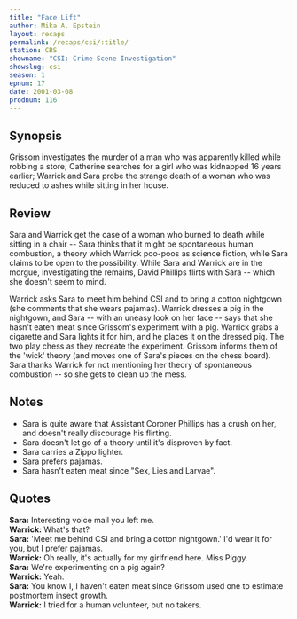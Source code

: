 ```yaml
---
title: "Face Lift"
author: Mika A. Epstein
layout: recaps
permalink: /recaps/csi/:title/
station: CBS
showname: "CSI: Crime Scene Investigation"
showslug: csi
season: 1
epnum: 17
date: 2001-03-08
prodnum: 116
---
```


## Synopsis

Grissom investigates the murder of a man who was apparently killed while robbing a store; Catherine searches for a girl who was kidnapped 16 years earlier; Warrick and Sara probe the strange death of a woman who was reduced to ashes while sitting in her house.

## Review

Sara and Warrick get the case of a woman who burned to death while sitting in a chair -- Sara thinks that it might be spontaneous human combustion, a theory which Warrick poo-poos as science fiction, while Sara claims to be open to the possibility. While Sara and Warrick are in the morgue, investigating the remains, David Phillips flirts with Sara -- which she doesn't seem to mind.

Warrick asks Sara to meet him behind CSI and to bring a cotton nightgown (she comments that she wears pajamas). Warrick dresses a pig in the nightgown, and Sara -- with an uneasy look on her face -- says that she hasn't eaten meat since Grissom's experiment with a pig. Warrick grabs a cigarette and Sara lights it for him, and he places it on the dressed pig. The two play chess as they recreate the experiment. Grissom informs them of the 'wick' theory (and moves one of Sara's pieces on the chess board). Sara thanks Warrick for not mentioning her theory of spontaneous combustion -- so she gets to clean up the mess.

## Notes

* Sara is quite aware that Assistant Coroner Phillips has a crush on her, and doesn't really discourage his flirting.
* Sara doesn't let go of a theory until it's disproven by fact.
* Sara carries a Zippo lighter.
* Sara prefers pajamas.
* Sara hasn't eaten meat since "Sex, Lies and Larvae".

## Quotes

**Sara:** Interesting voice mail you left me.\
**Warrick:** What's that?\
**Sara:** 'Meet me behind CSI and bring a cotton nightgown.' I'd wear it for you, but I prefer pajamas.\
**Warrick:** Oh really, it's actually for my girlfriend here. Miss Piggy.\
**Sara:** We're experimenting on a pig again?\
**Warrick:** Yeah.\
**Sara:** You know I, I haven't eaten meat since Grissom used one to estimate postmortem insect growth.\
**Warrick:** I tried for a human volunteer, but no takers.
